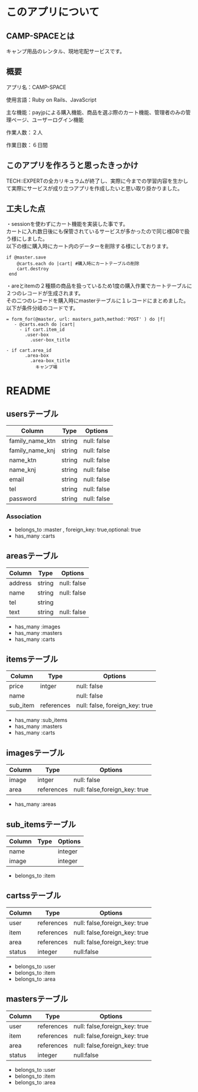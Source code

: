 # このアプリについて

## CAMP-SPACEとは
キャンプ用品のレンタル、現地宅配サービスです。

## 概要
アプリ名：CAMP-SPACE

使用言語：Ruby on Rails、JavaScript

主な機能：payjpによる購入機能、商品を選ぶ際のカート機能、管理者のみの管理ページ、ユーザーログイン機能

作業人数：２人

作業日数：６日間

## このアプリを作ろうと思ったきっかけ
TECH::EXPERTの全カリキュラムが終了し、実際に今までの学習内容を生かして実際にサービスが成り立つアプリを作成したいと思い取り掛かりました。

## 工夫した点

・sessionを使わずにカート機能を実装した事です。<br>カートに入れ数日後にも保管されているサービスが多かったので同じ様DBで扱う様にしました。<br>
以下の様に購入時にカート内のデーターを削除する様にしております。
```
if @master.save
    @carts.each do |cart| #購入時にカートテーブルの削除
    cart.destroy
 end
 ```
 ・areとitemの２種類の商品を扱っているため1度の購入作業でカートテーブルに２つのレコードが生成されます。<br>
 その二つのレコードを購入時にmasterテーブルに１レコードにまとめました。<br>
 以下が条件分岐のコードです。
 ```
 = form_for(@master, url: masters_path,method:'POST' ) do |f|
    - @carts.each do |cart| 
      - if cart.item_id 
        .user-box
          .user-box_title
 ```
 ```
 - if cart.area_id
        .area-box
          .area-box_title
            キャンプ場
 ```
 

# README

## usersテーブル

|Column|Type|Options|
|------|----|-------|
|family_name_ktn|string|null: false|
|family_name_knj|string|null: false|
|name_ktn|string|null: false|
|name_knj|string|null: false|
|email|string|null: false|
|tel|string|null: false|
|password|string|null: false|

### Association
- belongs_to :master , foreign_key: true,optional: true
- has_many :carts
  
## areasテーブル
|Column|Type|Options|
|------|----|-------|
|address|string|null: false|
|name|string|null: false|
|tel|string|
|text|string|null: false|

- has_many :images
- has_many :masters
- has_many :carts

## itemsテーブル
|Column|Type|Options|
|------|----|-------|
|price|intger|null: false|
|name||null: false|
|sub_item|references|null: false, foreign_key: true|

- has_many :sub_items
- has_many :masters
- has_many :carts

## imagesテーブル
|Column|Type|Options|
|------|----|-------|
|image|intger|null: false|
|area|references|null: false,foreign_key: true|

- has_many :areas

## sub_itemsテーブル
|Column|Type|Options|
|------|----|-------|
|name||integer|null: false|
|image||integer|null: false|

- belongs_to :item

## cartssテーブル
|Column|Type|Options|
|------|----|-------|
|user|references|null: false,foreign_key: true|
|item|references|null: false,foreign_key: true|
|area|references|null: false,foreign_key: true|
|status|integer|null:false|

- belongs_to :user
- belongs_to :item
- belongs_to :area


## mastersテーブル
|Column|Type|Options|
|------|----|-------|
|user|references|null: false,foreign_key: true|
|item|references|null: false,foreign_key: true|
|area|references|null: false,foreign_key: true|
|status|integer|null:false|

- belongs_to :user
- belongs_to :item
- belongs_to :area
